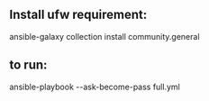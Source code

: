 
## Install ufw requirement:
ansible-galaxy collection install community.general

## to run:
ansible-playbook --ask-become-pass full.yml